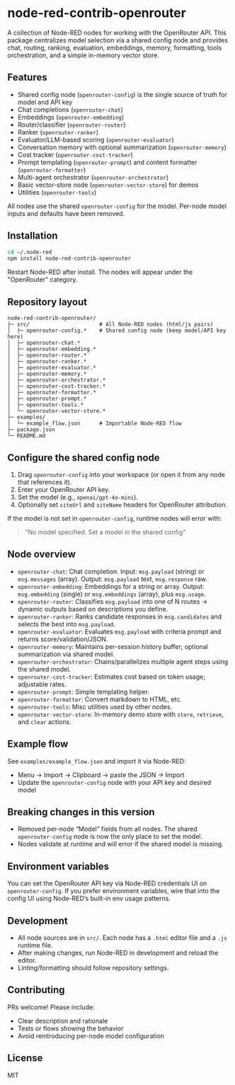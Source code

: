 # node-red-contrib-openrouter

A collection of Node-RED nodes for working with the OpenRouter API. This package centralizes model selection via a shared config node and provides chat, routing, ranking, evaluation, embeddings, memory, formatting, tools orchestration, and a simple in-memory vector store.

## Features
- Shared config node (`openrouter-config`) is the single source of truth for model and API key
- Chat completions (`openrouter-chat`)
- Embeddings (`openrouter-embedding`)
- Router/classifier (`openrouter-router`)
- Ranker (`openrouter-ranker`)
- Evaluator/LLM-based scoring (`openrouter-evaluator`)
- Conversation memory with optional summarization (`openrouter-memory`)
- Cost tracker (`openrouter-cost-tracker`)
- Prompt templating (`openrouter-prompt`) and content formatter (`openrouter-formatter`)
- Multi-agent orchestrator (`openrouter-orchestrator`)
- Basic vector-store node (`openrouter-vector-store`) for demos
- Utilities (`openrouter-tools`)

All nodes use the shared `openrouter-config` for the model. Per-node model inputs and defaults have been removed.

## Installation

```bash
cd ~/.node-red
npm install node-red-contrib-openrouter
```

Restart Node-RED after install. The nodes will appear under the "OpenRouter" category.

## Repository layout

```
node-red-contrib-openrouter/
├─ src/                      # All Node-RED nodes (html/js pairs)
│  ├─ openrouter-config.*    # Shared config node (keep model/API key here)
│  ├─ openrouter-chat.*
│  ├─ openrouter-embedding.*
│  ├─ openrouter-router.*
│  ├─ openrouter-ranker.*
│  ├─ openrouter-evaluator.*
│  ├─ openrouter-memory.*
│  ├─ openrouter-orchestrator.*
│  ├─ openrouter-cost-tracker.*
│  ├─ openrouter-formatter.*
│  ├─ openrouter-prompt.*
│  ├─ openrouter-tools.*
│  └─ openrouter-vector-store.*
├─ examples/
│  └─ example_flow.json      # Importable Node-RED flow
├─ package.json
└─ README.md
```

## Configure the shared config node
1. Drag `openrouter-config` into your workspace (or open it from any node that references it).
2. Enter your OpenRouter API key.
3. Set the model (e.g., `openai/gpt-4o-mini`).
4. Optionally set `siteUrl` and `siteName` headers for OpenRouter attribution.

If the model is not set in `openrouter-config`, runtime nodes will error with:

> "No model specified. Set a model in the shared config"

## Node overview

- `openrouter-chat`: Chat completion. Input: `msg.payload` (string) or `msg.messages` (array). Output: `msg.payload` text, `msg.response` raw.
- `openrouter-embedding`: Embeddings for a string or array. Output: `msg.embedding` (single) or `msg.embeddings` (array), plus `msg.usage`.
- `openrouter-router`: Classifies `msg.payload` into one of N routes -> dynamic outputs based on descriptions you define.
- `openrouter-ranker`: Ranks candidate responses in `msg.candidates` and selects the best into `msg.payload`.
- `openrouter-evaluator`: Evaluates `msg.payload` with criteria prompt and returns score/validation/JSON.
- `openrouter-memory`: Maintains per-session history buffer; optional summarization via shared model.
- `openrouter-orchestrator`: Chains/parallelizes multiple agent steps using the shared model.
- `openrouter-cost-tracker`: Estimates cost based on token usage; adjustable rates.
- `openrouter-prompt`: Simple templating helper.
- `openrouter-formatter`: Convert markdown to HTML, etc.
- `openrouter-tools`: Misc utilities used by other nodes.
- `openrouter-vector-store`: In-memory demo store with `store`, `retrieve`, and `clear` actions.

## Example flow

See `examples/example_flow.json` and import it via Node-RED:
- Menu → Import → Clipboard → paste the JSON → Import
- Update the `openrouter-config` node with your API key and desired model

## Breaking changes in this version
- Removed per-node “Model” fields from all nodes. The shared `openrouter-config` node is now the only place to set the model.
- Nodes validate at runtime and will error if the shared model is missing.

## Environment variables
You can set the OpenRouter API key via Node-RED credentials UI on `openrouter-config`. If you prefer environment variables, wire that into the config UI using Node-RED’s built-in env usage patterns.

## Development
- All node sources are in `src/`. Each node has a `.html` editor file and a `.js` runtime file.
- After making changes, run Node-RED in development and reload the editor.
- Linting/formatting should follow repository settings.

## Contributing
PRs welcome! Please include:
- Clear description and rationale
- Tests or flows showing the behavior
- Avoid reintroducing per-node model configuration

## License
MIT